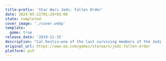```yaml
---
title-prefix: 'Star Wars Jedi: Fallen Order'
date: 2024-05-21T01:24+03:00
state: completed
cover_image: './cover.webp'
template:
  game: true
release_date: '2019-11-15'
description: "Cal Kestis—one of the last surviving members of the Jedi Order after the purge of Order 66—is now a Padawan on the run. \n\nStar Wars Jedi: Fallen Order is an action-adventure game set after Star Wars: Episode III — Revenge of the Sith™. Develop your Force abilities, hone your lightsaber techniques, and explore the ancient mysteries of a long-lost civilization—all while staying one step ahead of the Empire and its deadly Inquisitors. an"
original_url: https://www.ea.com/games/starwars/jedi-fallen-order
platform: ps5
---
```

